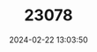 ---
title: "23078"
category: "Juliomys pictipes"
draft: false
date: 2024-02-22 13:03:50
languages:
  English: ["Contreras’ Juliomys", "Lesser Wilfred's Mouse"]
---